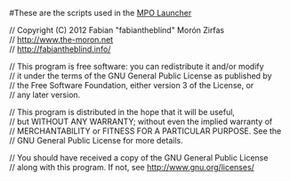 #These are the scripts used in the [MPO Launcher](http://fabiantheblind.github.com/)  
  
// Copyright (C) 2012 Fabian "fabiantheblind" Morón Zirfas  
// http://www.the-moron.net  
// http://fabiantheblind.info/    
  
// This program is free software: you can redistribute it and/or modify  
// it under the terms of the GNU General Public License as published by  
// the Free Software Foundation, either version 3 of the License, or  
// any later version.  
  
// This program is distributed in the hope that it will be useful,  
// but WITHOUT ANY WARRANTY; without even the implied warranty of  
// MERCHANTABILITY or FITNESS FOR A PARTICULAR PURPOSE.  See the  
// GNU General Public License for more details.  
  
// You should have received a copy of the GNU General Public License  
// along with this program.  If not, see http://www.gnu.org/licenses/  